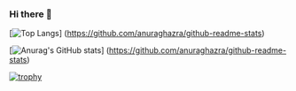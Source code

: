 ### Hi there 👋

[![Top Langs](https://github-readme-stats.vercel.app/api/top-langs/?username=iwagoro&layout=compact)]
(https://github.com/anuraghazra/github-readme-stats)

[![Anurag's GitHub stats](https://github-readme-stats.vercel.app/api?username=iwagoro)]
(https://github.com/anuraghazra/github-readme-stats)


[![trophy](https://github-profile-trophy.vercel.app/?username=iwagoro&theme=oldie&column=7
)](https://github.com/ryo-ma/github-profile-trophy)

